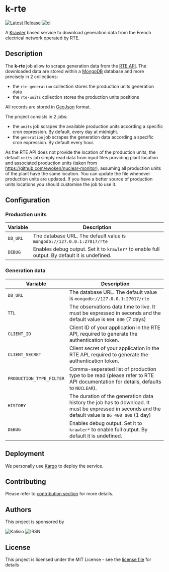 # k-rte

[![Latest Release](https://img.shields.io/github/v/tag/kalisio/k-rte?sort=semver&label=latest)](https://github.com/kalisio/k-rte/releases)
[![ci](https://github.com/kalisio/k-rte/actions/workflows/main.yaml/badge.svg)](https://github.com/kalisio/k-rte/actions/workflows/main.yaml)

A [Krawler](https://kalisio.github.io/krawler/) based service to download generation data from the French electrical network operated by RTE.

## Description

The **k-rte** job allow to scrape generation data from the [RTE API](https://data.rte-france.com/). The downloaded data are stored within a [MongoDB](https://www.mongodb.com/) database and more precisely in 2 collections:
* the `rte-generation` collection stores the production units generation data
* the `rte-units` collection stores the production units positions

All records are stored in [GeoJson](https://fr.wikipedia.org/wiki/GeoJSON) format.

The project consists in 2 jobs:
* the `units` job scrapes the available production units according a specific cron expression. By default, every day at midnight.
* the `generation` job scrapes the generation data according a specific cron expression. By default every hour.

As the RTE API does not provide the location of the production units, the default `units` job simply read data from input files providing plant location and associated production units (taken from https://github.com/ewoken/nuclear-monitor), assuming all production units of the plant have the same location. You can update the file whenever production units are updated. If you have a better source of production units locations you should customise the job to use it.

## Configuration

### Production units

| Variable | Description |
|--- | --- |
| `DB_URL` | The database URL. The default value is `mongodb://127.0.0.1:27017/rte` |
| `DEBUG` | Enables debug output. Set it to `krawler*` to enable full output. By default it is undefined. |

### Generation data

| Variable | Description |
|--- | --- |
| `DB_URL` | The database URL. The default value is `mongodb://127.0.0.1:27017/rte` |
| `TTL` | The observations data time to live. It must be expressed in seconds and the default value is `604 800` (7 days) | 
| `CLIENT_ID` | Client ID of your application in the RTE API, required to generate the authentication token. |
| `CLIENT_SECRET` | Client secret of your application in the RTE API, required to generate the authentication token. |
| `PRODUCTION_TYPE_FILTER` | Comma-separated list of production type to be read (please refer to RTE API documentation for details, defaults to `NUCLEAR`). |
| `HISTORY` | The duration of the generation data history the job has to download. It must be expressed in seconds and the default value is `86 400 000` (1 day) | 
| `DEBUG` | Enables debug output. Set it to `krawler*` to enable full output. By default it is undefined. |

## Deployment

We personally use [Kargo](https://kalisio.github.io/kargo/) to deploy the service.

## Contributing

Please refer to [contribution section](./CONTRIBUTING.md) for more details.

## Authors

This project is sponsored by 

![Kalisio](https://s3.eu-central-1.amazonaws.com/kalisioscope/kalisio/kalisio-logo-black-256x84.png)
![IRSN](https://s3.eu-central-1.amazonaws.com/kalisioscope/assets/logos/irsn.png)

## License

This project is licensed under the MIT License - see the [license file](./LICENSE) for details